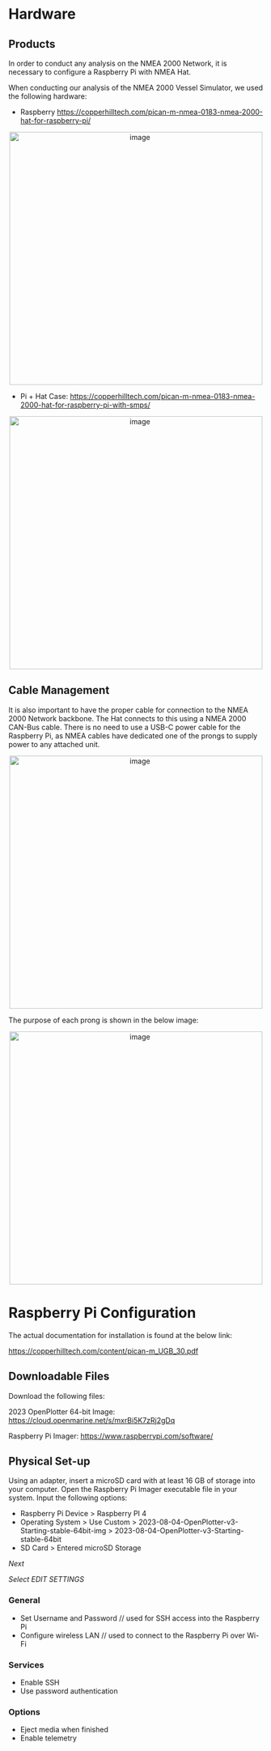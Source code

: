 # **Hardware**

## Products

In order to conduct any analysis on the NMEA 2000 Network, it is necessary to configure a Raspberry Pi with NMEA Hat.

When conducting our analysis of the NMEA 2000 Vessel Simulator, we used the following hardware:
- Raspberry https://copperhilltech.com/pican-m-nmea-0183-nmea-2000-hat-for-raspberry-pi/

<p align="center">
<img width="500" alt="image" src="https://github.com/user-attachments/assets/cb3574d2-6b94-4899-9415-9115c67e0be5" />
</p>

- Pi + Hat Case: https://copperhilltech.com/pican-m-nmea-0183-nmea-2000-hat-for-raspberry-pi-with-smps/

<p align="center">
<img width="500" height="500" alt="image" src="https://github.com/user-attachments/assets/7ca90574-f948-4629-9897-b083aa961b6a" />
</p>

## Cable Management
  
It is also important to have the proper cable for connection to the NMEA 2000 Network backbone. The Hat connects to this using a NMEA 2000 CAN-Bus cable. There is no need to use a USB-C power cable for the Raspberry Pi, as NMEA cables have dedicated one of the prongs to supply power to any attached unit.

<p align="center">
<img width="500" alt="image" src="https://github.com/user-attachments/assets/11078809-ca95-456a-9683-19db843fce35" />
</p>

The purpose of each prong is shown in the below image:

<p align="center">
<img width="500" alt="image" src="https://github.com/user-attachments/assets/1894c956-07bd-43c7-b07e-782f17a705ca" />
</p>

# **Raspberry Pi Configuration**
The actual documentation for installation is found at the below link:

https://copperhilltech.com/content/pican-m_UGB_30.pdf

## Downloadable Files

Download the following files:

2023 OpenPlotter 64-bit Image: https://cloud.openmarine.net/s/mxrBi5K7zRj2gDq

Raspberry Pi Imager: https://www.raspberrypi.com/software/

## Physical Set-up

Using an adapter, insert a microSD card with at least 16 GB of storage into your computer. Open the Raspberry Pi Imager executable file in your system. Input the following options:

- Raspberry Pi Device > Raspberry PI 4
- Operating System > Use Custom > 2023-08-04-OpenPlotter-v3-Starting-stable-64bit-img > 2023-08-04-OpenPlotter-v3-Starting-stable-64bit
- SD Card > Entered microSD Storage

*Next*

*Select EDIT SETTINGS*

### General
- Set Username and Password // used for SSH access into the Raspberry Pi
- Configure wireless LAN // used to connect to the Raspberry Pi over Wi-Fi

### Services
- Enable SSH
- Use password authentication

### Options
- Eject media when finished
- Enable telemetry
